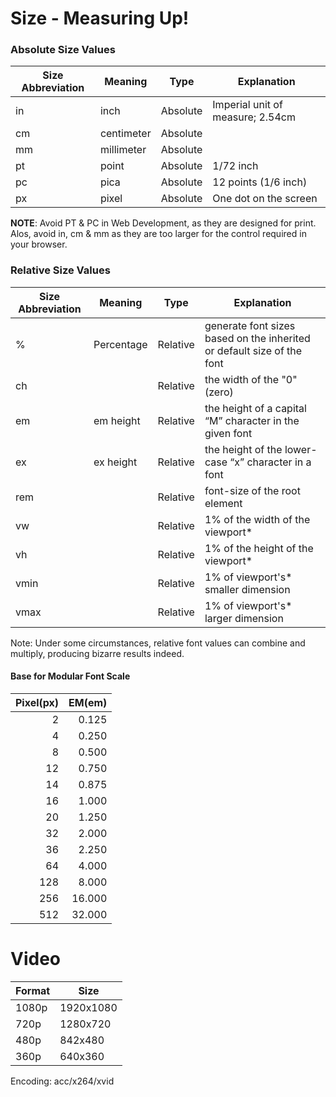 # Size - Measuring Up!

### Absolute Size Values 
| Size Abbreviation  | Meaning  | Type | Explanation |
| ----  | ----  | ---- | ---- |
| in  | inch | Absolute  | Imperial unit of measure; 2.54cm |
| cm  | centimeter | Absolute  | |
| mm  | millimeter | Absolute  | |
| pt  | point  | Absolute  | 1/72 inch |
| pc  | pica  | Absolute  | 12 points (1/6 inch) |
| px  | pixel  | Absolute  | One dot on the screen |

**NOTE**: Avoid PT & PC in Web Development, as they are designed for print. Alos, avoid in, cm & mm as they are too larger for the control required in your browser.

### Relative Size Values 
| Size Abbreviation  | Meaning  | Type | Explanation |
| ----  | ----  | ---- | ---- |
| % | Percentage | Relative | generate font sizes based on the inherited or default size of the font |
| ch 	|  | Relative | the width of the "0" (zero)|  
| em | em height | Relative | the height of a capital “M” character in the given font |
| ex | ex height | Relative | the height of the lower-case “x” character in a font |
| rem 	|  | Relative | font-size of the root element|  
| vw	|    | Relative | 1% of the width of the viewport*|  
| vh	|    | Relative | 1% of the height of the viewport*|  
| vmin	|    | Relative | 1% of viewport's* smaller dimension|  
| vmax	|    | Relative | 1% of viewport's* larger dimension|  

Note: Under some circumstances, relative font values can combine and multiply, producing bizarre results indeed.

#### Base for Modular Font Scale
| Pixel(px) | EM(em) |  
| --:| --: |  
| 2 | 0.125 |  
| 4 | 0.250 |  
| 8 | 0.500 |  
| 12 | 0.750 |  
| 14 | 0.875 |  
| 16 | 1.000 |  
| 20 | 1.250 |  
| 32 | 2.000 |  
| 36 | 2.250 |  
| 64 | 4.000 |  
| 128 | 8.000 |  
| 256 | 16.000 |  
| 512 | 32.000 |  

# Video 

| Format | Size |  
| --- | --- |  
| 1080p | 1920x1080 |  
| 720p | 1280x720 |  
| 480p | 842x480 |  
| 360p | 640x360 |  
Encoding: acc/x264/xvid
